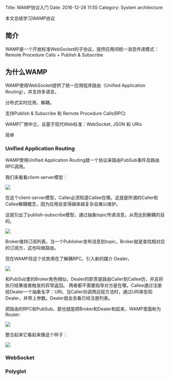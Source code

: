 Title: WAMP协议入门
Date: 2016-12-28 11:55
Category: System architecture

本文总结学习WAMP协议

## 简介

WAMP是一个开放标准WebSocket的子协议，提供应用间统一消息传递模式：Remote Procedure Calls + Publish & Subscribe

## 为什么WAMP

WAMP使用WebSocket提供了统一应用程序路由（Unified Application Routing），并支持多语言。

分布式实时应用，解耦。

支持Publish & Subscribe 和 Remote Procedure Calls(RPC)

WAMP厂商中立，且基于现代Web标准：WebSocket, JSON 和 URIs

简单

### Unified Application Routing

WAMP使用Unified Application Routing就一个协议来路由PubSub事件及路由RPC调用。

我们来看看client-server模型：

![](http://wamp-proto.org/static/img/gen/unified_routing_rpc_client_server.svg)

在这个client-server模型，Caller必须知道Callee在哪。这就是所谓的Caller和Callee解耦概念，因为应用会变得越来越复杂且难以维护。

这就引出了publish-subscribe模型，通过抽象topic传递消息，从而达到解耦的目的。

![](http://wamp-proto.org/static/img/gen/unified_routing_pubsub_broker.svg)

Broker维持订阅列表。当一个Publisher发布消息到topic，Broker就是查找相对应的订阅方，这也叫做路由。

现在WAMP将这个优势用在了解耦RPC。引入新的媒介 Dealer。

![](http://wamp-proto.org/static/img/gen/unified_routing_rpc_dealer.svg)

和PubSub里的Broker角色相似，Dealer的职责是路由Caller到Callee仿，并且将执行结果或者触发的异常返回。
两者都不需要指导对方是在哪。Callee通过注册给Dealer一个抽象名字：URI。当Caller向调用远程方法时，通过URI来告知Dealer，并带上参数。Dealer就会去看已经注册列表。

把路由的RPC和PubSub，那也就是把Broker和Dealer和起来，WAMP里面称为Router:

![](http://wamp-proto.org/static/img/gen/unified_routing_broker_dealer.svg)

整合起来它看起来像这个样子：

![](http://wamp-proto.org/static/img/gen/unified_routing_wamp_iot.svg)

### WebSocket


### Polyglot